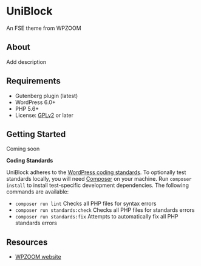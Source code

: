 # UniBlock

An FSE theme from WPZOOM


## About

Add description


## Requirements

- Gutenberg plugin (latest)
- WordPress 6.0+
- PHP 5.6+
- License: [GPLv2](http://www.gnu.org/licenses/gpl-2.0.html) or later

## Getting Started

Coming soon

**Coding Standards**

UniBlock adheres to the [WordPress coding standards](https://developer.wordpress.org/coding-standards/). To optionally test standards locally, you will need [Composer](https://getcomposer.org/) on your machine. Run `composer install` to install test-specific development dependencies. The following commands are available:

- `composer run lint` Checks all PHP files for syntax errors
- `composer run standards:check` Checks all PHP files for standards errors
- `composer run standards:fix` Attempts to automatically fix all PHP standards errors

## Resources

- [WPZOOM website](https://wpzoom.com/)

